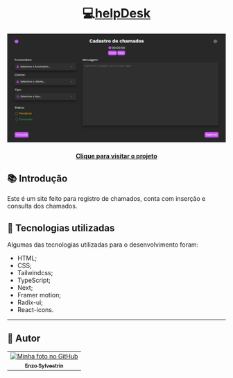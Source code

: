 <h1 align="center">
  💻<a href="#">helpDesk</a>
</h1>

![Resultado final do projeto](img-app.png)

<h4 align="center"><a href="#">Clique para visitar o projeto</a></h4>

## 📚 Introdução

Este é um site feito para registro de chamados, conta com inserção e consulta dos chamados.

## 💼 Tecnologias utilizadas

Algumas das tecnologias utilizadas para o desenvolvimento foram:

- HTML;
- CSS;
- Tailwindcss;
- TypeScript;
- Next;
- Framer motion;
- Radix-ui;
- React-icons.

---

<h2>👻 Autor</h2>

<table>
  <tr>
    <td align="center">
      <a href="https://github.com/EnzoSylvestrin">
        <img src="https://avatars.githubusercontent.com/u/88488844?v=4" width="100px;" alt="Minha foto no GitHub"/><br>
        <sub>
          <b>Enzo Sylvestrin</b>
        </sub>
      </a>
    </td>
  </tr>
</table>
